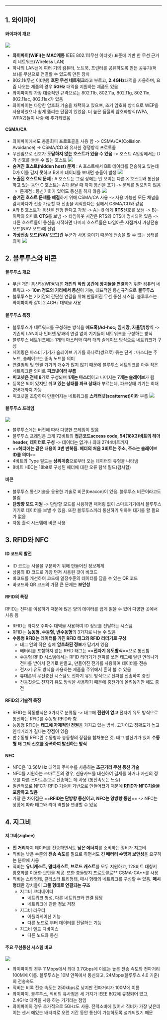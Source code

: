 
---
## 1. 와이파이
#### 와이파이 개요
![](../../../../image/Pasted%20image%2020241030171145.png)
- **와이파이(WiFi)는 MAC계통** IEEE 802.11(무선 이더넷) 표준에 기반 한 무선 근거리 네트워크(Wireless LAN)
- 하나의 LAN선에 여러 기의 컴퓨터, 노트북, 프린터를 공유하도록 만든 공유기(허브)를 무선으로 연결할 수 있도록 만든 장치
- 802.11(무선 이더넷) **호환 무선 네트워크**라고 부르고, **2.4GHz**대역을 사용하며, 요즘 나오는 제품의 경우 **5GHz** 대역을 지원하는 제품도 있음
- 와이파이의 가장 대중적인 규격으로는 802.11b, 802.11a, 802.11g, 802.11n, 802.11ac, 802.11ax가 있음
- 와이파이는 다양한 암호화 기술을 채택하고 있으며, 초기 암호화 방식으로 WEP을 사용하였으나 쉽게 뚫리는 단점이 있었음. 더 높은 품질의 암호화방식(WPA, WPA2)들이 나중 에 추가되었음

#### CSMA/CA
- 와이파이에서도 충돌회피 프로토콜을 사용 함 -> CSMA/CA(Collision Avoidance) -> CSMA/CD 와 유사한 경쟁방식 프로토콜
- 무선임으로 신호가 **도달하지 않는 호스트가 있을 수 있음** -> 호스트 A입장에서는 D가 신호를 들을 수 없는 호스트
	![](../../../../image/Pasted%20image%2020241030172551.png)
- **숨겨진 호스트(hidden host) 문제** : A 호스트에서 B로 데이터를 전송하고 있는데 D가 이를 감지 못하고 B에게 데이터를 보내면 충돌이 발생
	![](../../../../image/Pasted%20image%2020241030172813.png)
- **노출된 호스트의 문제** : A 호스트는 그림 상에는 안 보이는 다른 X 호스트와 통신을 하고 있는 동안 C 호스트는 A가 끝날 때 까지 통신을 포기 -> 문제를 일으키지 않음
	- 문제점 : 통신기회가 있어도 통신을 하지 않음
	![](../../../../image/Pasted%20image%2020241030173051.png)
- **숨겨진 호스트 문제를 해결**하기 위해 CSMA/CA 사용 -> 사용 가능한 모든 채널을 감시하다가 전송 가능할 때 전송을 시작한다는 점에서 CSMA/CD와 같음
- A와 B 호스트가 통신을 진행 한다고 가정 -> A는 B 에게 **RTS**신호를 보냄 -> B는 허락의 의미로 **CTS**를 보냄 -> 타임아웃 시간은 RTS와 CTS에 명시되어 있음 -> 다른 호스트들이 통신을 시작하면 나머지 호스트들은 타임아웃 시점까지 가상전송 모드(NAV 모드)에 진입
- **가상전송 모드(NAV 모드)란** 누군가 사용 중이기 때문에 전송을 할 수 없는 상태를 의미
	![](../../../../image/Pasted%20image%2020241030173409.png)

## 2. 블루투스와 비콘
#### 블루투스 개요
- 무선 개인 통신망(WPAN)은 **개인의 작업 공간에 장치들을 연결**하기 위한 컴퓨터 네트워크 -> **10m 정도의 거리에서 통신**이 가능, 대표적인 통신규격으로 **블루투스**
- 블루투스는 기기간의 간단한 연결을 위해 만들어진 무선 통신 시스템. 블루투스는 와이파이와 같이 2.4GHz 대역을 사용

#### 블루투스 특징
- 블루투스가 네트워크를 구성하는 방식을 **애드혹(Ad-hoc; 임시망, 자율망)방식** -> 기존의 LAN이나 인터넷 망과의 연결 없이 기기들이 네트워크를 구성하는 방식
- 블루투스 네트워크에는 1개의 마스터와 여러 대의 슬레이브 방식으로 네트워크가 구성
- 페어링은 마스터 기기가 슬레이브 기기를 하나로(쌍으로) 묶는 단계 : 마스터는 주 노드, 슬레이브는 종속 노드를 의미
- 연결범위 및 연결 기기의 개수가 많지 않기 때문에 블루투스 네트워크를 아주 작은 네트워크란 의미로 **피코넷이라 부름**
- **피코넷은 전체 8개**로 구성되며 **1개는 마스터**이고 나머지는 **7개는 슬레이브**가 됨
- 등록은 되어 있지만 **쉬고 있는 상태를 파크 상태**라 부르는데, 파크상태 기기는 최대 256개까지 가능
- 피코넷을 조합하여 만들어지는 네트워크를 **스캐터넷(scatternet)이라** 부름
	![](../../../../image/Pasted%20image%2020241030174454.png)

#### 블루투스 프레임
![](../../../../image/Pasted%20image%2020241104125601.png)
- 블루투스에는 버전에 따라 다양한 프레임이 있음
- 블루투스 프레임은 크게 72비트의 **접근코드access code, 54(18X3)비트의 헤더header, 데이터로 구성** -> 데이터는 없거나 최대 2744비트까지
- ==**헤더에는 같은 내용이 3번 반복됨. 헤더의 처음 3비트는 주소, 주소는 슬래이브 ID를 의미**== 
- 4비트의 Type 필드는 **상위계층**으로부터 오는 데이터의 유형을 나타냄
- 8비트 HEC는 18bit로 구성된 헤더에 대한 오류 탐색 필드(검사합)

#### 비콘
- 블루투스 통신기술을 응용한 기술로 비콘(beacon)이 있음. 블루투스 비콘이라고도 불림
- **단방향 모드 지원** -> 단방향 모드를 사용하면 패어링 없이 스마트기기에서 블루투스 기기로 데이터를 보낼 수 있음. 또한 블루투스끼리 통신하기 위하여 대기를 할 필요가 없음
- 자동 출석 시스템에 비콘 사용

## 3. RFID와 NFC
#### ID 코드의 발전
- ID 코드는 사물을 구분하기 위해 만들어진 정보체계
- 상품의 ID 코드로 가장 먼저 사용된 것이 바코드
- 바코드를 개선하여 코드에 일정수준의 데이터를 담을 수 있는 QR 코드
- 바코드와 QR 코드의 가장 큰 문제는 **보안성**

#### RFID의 특징
RFID는 전파를 이용하기 때문에 많은 양의 데이터를 쉽게 읽을 수 있어 다양한 곳에서 사용 됨
- RFID는 라디오 주파수 대역을 사용하여 ID 정보를 전달하는 시스템
- RFID는 **능동형, 수동형, 반수동형**의 3가지로 나눌 수 있음
- **수동형 RFID는 데이터를 가진 RFID 태그와 RFID 리더기로 구성**
	- 태그 안의 작은 칩에 **암호화된 정보**가 담겨져 있음
	- 배터리를 포함하지 않는 RFID 태그는 ==**전자기 유도방식**==으로 통신함
	- 수동형 RFID 시스템에서는 RFID 리더기가 전파를 쏘면 태그에 달린 안테나가 전파를 받아서 전기로 만들고, 만들어진 전기를 사용하여 데이터를 전송
	- 전자기 유도 방식을 사용하는 제품을 주위에서 흔히 볼 수 있음
	- 휴대폰의 무선충전 시스템도 전자기 유도 방식으로 전파를 전송하여 충전
	- 전동칫솔도 전자기 유도 방식을 사용하기 때문에 충전기에 올려놓기만 해도 충전
#### RFID의 기술적 특징
- RFID는 작동방식은 3가지로 분류됨 -> 태그에 **전원이 없고** 전자기 유도 방식으로 통신하는 RFID를 수동형 RFID라 함
- 능동형 RFID는 **태그에 자제적인 전원**을 가지고 있는 방식. 고가이고 정확도가 높고 인식거리가 길다는 장점이 있음
- 반수동형 RFID란 수동형과 능동형의 장점을 합쳐놓은 것. 태그 발신기가 있어 **수동형 태 그의 신호를 증폭하여 발신하는 방식**

#### NFC
- NFC은 13.56MHz 대역의 주파수를 사용하는 **초근거리 무선 통신 기술**
- NFC를 지원하는 스마트폰의 경우, 신용카드를 대신하여 결제를 하거나 자신의 정보를 다른 스마트폰으로 전송하는 데 사용 (통신속도는 느림)
- 일반적으로 NFC가 RFID 기술을 기반으로 만들어졌기 때문에 **RFID가 NFC기술을 포함하고 있음**
- 가장 큰 차이점은 ==**RFID는 단방향 통신이고, NFC는 양방향 통신**== -> NFC는 상황에 따라 태그와 리더 역할을 변경할 수 있음

## 4. 지그비
#### 지그비(zigbee)
- **먼 거리**까지 데이터를 전송하면서도 **낮은 에너지**를 소비하는 장비가 지그비 
- 직비는 낮은 수준의 **전송 속도**를 필요로 하면서도 **긴 배터리 수명과 보안성**을 요구하는 분야에 사용
- 직비는 **유니캐스트, 멀티캐스트, 브로드 캐스트**를 모두 지원하고, 128비트 대칭키 암호화를 이용한 보안을 제공. 또한 충돌방지 프로토콜로** CSMA-CA**를 사용
- 직비는 스타형태, 클러스터 트리형태, 매시 형태의 네트워크를 구성할 수 있음. **매시 형태**란 장치들이 **그물 형태로 연결되는 구조**
	- 지그비 코디네이터
		- 네트워크 형성, 다른 네트워크와 연결 담당
		- 네트워크에 관한 정보 저장
	- 지그비 라우터
		- 어플리케이션 기능
		- 다른 노드로 부터 데이터를 전달하는 기능
	- 지그비 엔드 디바이스
		- 다른 노드와 통신
#### 주요 무선통신 시스템 비교
![](../../../../image/Pasted%20image%2020241104134053.png)
- 와이파이의 경우 11Mbps에서 최대 3.7Gbps에 이르는 높은 전송 속도와 전파거리 100M에 이름. 블루투스는 10M 안쪽에서 통신되고, 24Mbps(블루투스 4.0 기준)의 전송속도
- 직비는 비록 전송 속도는 250kbps로 낮지만 전파거리가 100M에 이름
- 와이파이, 블루투스, 직비의 유사점은 세 가지가 IEEE 802에 규정되어 있고, 2.4GHz 대역을 사용 하는 기기라는 점임 
- 와이파이의 경우 추가적으로 5GHz도 사용. 전력소비에 있어서 직비가 가장 낮은데 이는 센서 에있는 배터리로 오랜 기간 동안 통신이 가능하도록 설계되었기 때문